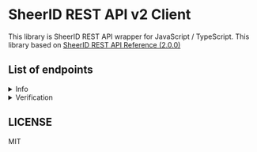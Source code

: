 # SheerID REST API v2 Client

This library is SheerID REST API wrapper for JavaScript / TypeScript. This library based on [SheerID REST API Reference (2.0.0)](https://developer.sheerid.com/rest-api)

## List of endpoints

<details>
<summary>Info</summary>

- [ ] Retrieve build information
</details>

<details>
<summary>Verification</summary>

- [x] Submit * data against program
- [x] Get verification status
- [x] Get verification status by Tracking ID
- [x] Get the 10 most recent verification statuses by Tracking ID
- [x] Get verification details
- [ ] Get verification metadata
- [ ] Replace verification metadata
- [ ] Refire verification webhook
- [ ] Label a verification request
- [ ] Retrieves a barcode image for a given reward code
- [ ] Purge personal data (PII) from a verification
- [ ] Reset the limits for the provided verification
- [ ] Begin verification flow
- [ ] Expire the provided verification
- [ ] Submit * data
- [ ] Skip submission of Social Security Number
- [ ] Start SSO process
- [ ] Cancel SSO verification
- [ ] Submit email loop response
- [ ] Cancel email loop verification
- [ ] Retry email loop
- [ ] Retrieve email loop token
- [ ] Resume email loop
- [ ] Allow user to submit an alternate email address
- [ ] Submit SMS code
- [ ] Retry SMS code
- [ ] Upload documents
- [ ] Cancel documents upload
- [ ] Upload documents (deprecated)
- [ ] Mark uploading documents as completed
- [ ] Modify the result of a verification via overriding
- [ ] Initiate Marketplace verification
- [ ] Submit marketplace verification data
- [x] Get organization details
</details>

## LICENSE

MIT
